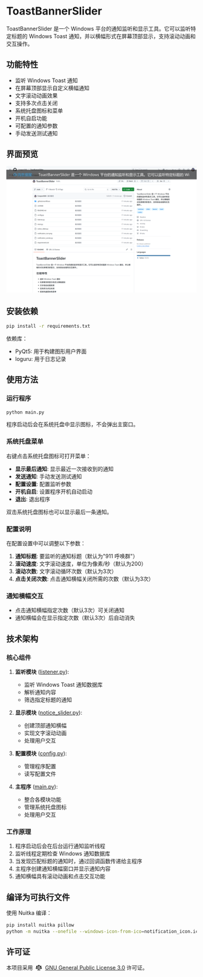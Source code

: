 # ToastBannerSlider

ToastBannerSlider 是一个 Windows 平台的通知监听和显示工具。它可以监听特定标题的 Windows Toast 通知，并以横幅形式在屏幕顶部显示，支持滚动动画和交互操作。

## 功能特性

- 监听 Windows Toast 通知
- 在屏幕顶部显示自定义横幅通知
- 文字滚动动画效果
- 支持多次点击关闭
- 系统托盘图标和菜单
- 开机自启功能
- 可配置的通知参数
- 手动发送测试通知

## 界面预览

![通知横幅示例](./doc/Example_of_Notification_Banner.png)

## 安装依赖

```bash
pip install -r requirements.txt
```

依赖库：
- PyQt5: 用于构建图形用户界面
- loguru: 用于日志记录

## 使用方法

### 运行程序

```bash
python main.py
```

程序启动后会在系统托盘中显示图标，不会弹出主窗口。

### 系统托盘菜单

右键点击系统托盘图标可打开菜单：

- **显示最后通知**: 显示最近一次接收到的通知
- **发送通知**: 手动发送测试通知
- **配置设置**: 配置监听参数
- **开机自启**: 设置程序开机自动启动
- **退出**: 退出程序

双击系统托盘图标也可以显示最后一条通知。

### 配置说明

在配置设置中可以调整以下参数：

1. **通知标题**: 要监听的通知标题（默认为"911 呼唤群"）
2. **滚动速度**: 文字滚动速度，单位为像素/秒（默认为200）
3. **滚动次数**: 文字滚动循环次数（默认为3次）
4. **点击关闭次数**: 点击通知横幅关闭所需的次数（默认为3次）

### 通知横幅交互

- 点击通知横幅指定次数（默认3次）可关闭通知
- 通知横幅会在显示指定次数（默认3次）后自动消失

## 技术架构

### 核心组件

1. **监听模块** ([listener.py](./listener.py)):
   - 监听 Windows Toast 通知数据库
   - 解析通知内容
   - 筛选指定标题的通知

2. **显示模块** ([notice_slider.py](./notice_slider.py)):
   - 创建顶部通知横幅
   - 实现文字滚动动画
   - 处理用户交互

3. **配置模块** ([config.py](./config.py)):
   - 管理程序配置
   - 读写配置文件

4. **主程序** ([main.py](./main.py)):
   - 整合各模块功能
   - 管理系统托盘图标
   - 处理用户交互

### 工作原理

1. 程序启动后会在后台运行通知监听线程
2. 监听线程定期检查 Windows 通知数据库
3. 当发现匹配标题的通知时，通过回调函数传递给主程序
4. 主程序创建通知横幅窗口并显示通知内容
5. 通知横幅具有滚动动画和点击交互功能

## 编译为可执行文件

使用 Nuitka 编译：

```bash
pip install nuitka pillow
python -m nuitka --onefile --windows-icon-from-ico=notification_icon.ico --enable-plugin=pyqt5 main.py
```

## 许可证

<p align="left">
  本项目采用&nbsp;
  <svg xmlns="http://www.w3.org/2000/svg" width="16" height="16" viewBox="0 0 16 16" style="vertical-align: text-bottom; margin-right: 5px;">
    <path d="M8.75.75V2h.985c.304 0 .603.08.867.231l1.29.736c.038.022.08.033.124.033h2.234a.75.75 0 0 1 0 1.5h-.427l2.111 4.692a.75.75 0 0 1-.154.838l-.53-.53.529.531-.001.002-.002.002-.006.006-.006.005-.01.01-.045.04c-.21.176-.441.327-.686.45C14.556 10.78 13.88 11 13 11a4.498 4.498 0 0 1-2.023-.454 3.544 3.544 0 0 1-.686-.45l-.045-.04-.016-.015-.006-.006-.004-.004v-.001a.75.75 0 0 1-.154-.838L12.178 4.5h-.162c-.305 0-.604-.079-.868-.231l-1.29-.736a.245.245 0 0 0-.124-.033H8.75V13h2.5a.75.75 0 0 1 0 1.5h-6.5a.75.75 0 0 1 0-1.5h2.5V3.5h-.984a.245.245 0 0 0-.124.033l-1.289.737c-.265.15-.564.23-.869.23h-.162l2.112 4.692a.75.75 0 0 1-.154.838l-.53-.53.529.531-.001.002-.002.002-.006.006-.016.015-.045.04c-.21.176-.441.327-.686.45C4.556 10.78 3.88 11 3 11a4.498 4.498 0 0 1-2.023-.454 3.544 3.544 0 0 1-.686-.45l-.045-.04-.016-.015-.006-.006-.004-.004v-.001a.75.75 0 0 1-.154-.838L2.178 4.5H1.75a.75.75 0 0 1 0-1.5h2.234a.249.249 0 0 0 .125-.033l1.288-.737c.265-.15.564-.23.869-.23h.984V.75a.75.75 0 0 1 1.5 0Zm2.945 8.477c.285.135.718.273 1.305.273s1.02-.138 1.305-.273L13 6.327Zm-10 0c.285.135.718.273 1.305.273s1.02-.138 1.305-.273L3 6.327Z"/>
  </svg>
  <a href="https://github.com/CreeperAWA/ToastBannerSlider/blob/main/LICENSE">GNU General Public License 3.0</a> 许可证。
</p>
